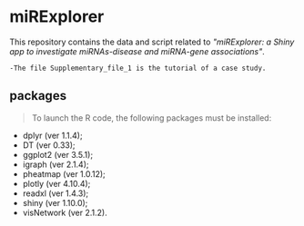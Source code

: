 # miRExplorer

This repository contains the data and script related to *"miRExplorer: a Shiny app to investigate miRNAs-disease and miRNA-gene associations"*.

```
-The file Supplementary_file_1 is the tutorial of a case study.
```

## packages

> To launch the R code, the following packages must be installed:

- dplyr (ver 1.1.4);
- DT (ver 0.33);
- ggplot2 (ver 3.5.1);
- igraph (ver 2.1.4);
- pheatmap (ver 1.0.12);
- plotly (ver 4.10.4);
- readxl (ver 1.4.3);
- shiny (ver 1.10.0);
- visNetwork (ver 2.1.2).

